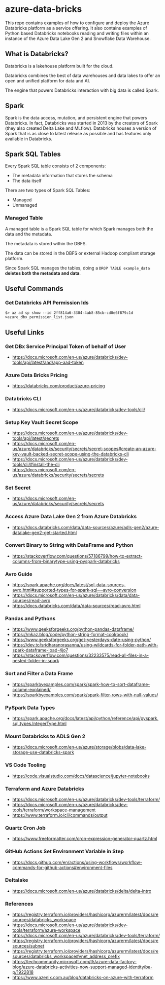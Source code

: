 # azure-data-bricks

This repo contains examples of how to configure and deploy the Azure Databricks platform as a service offering.  It also contains examples of Python based Databricks notebooks reading and writing files within an instance of the Azure Data Lake Gen 2 and Snowflake Data Warehouse.

## What is Databricks?

Databricks is a lakehouse platform built for the cloud.

Databricks combines the best of data warehouses and data lakes to offer an open and unified platform for data and AI.

The engine that powers Databricks interaction with big data is called Spark.

## Spark

Spark is the data access, mutation, and persistent engine that powers Databricks.  In fact, Databricks was started in 2013 by the creators of Spark (they also created Delta Lake and MLflow).  Databricks houses a version of Spark that is as close to latest release as possible and has features only available in Databricks.

## Spark SQL Tables

Every Spark SQL table consists of 2 components:

- The metadata information that stores the schema
- The data itself

There are two types of Spark SQL Tables:

- Managed
- Unmanaged

### Managed Table

A managed table is a Spark SQL table for which Spark manages both the data and the metadata.

The metadata is stored within the DBFS.  

The data can be stored in the DBFS or external Hadoop compliant storage platform.

Since Spark SQL manages the tables, doing a `DROP TABLE example_data` **deletes both the metadata and data**.

## Useful Commands

### Get Databricks API Permission Ids

    $> az ad sp show --id 2ff814a6-3304-4ab8-85cb-cd0e6f879c1d >azure_dbx_permission_list.json

## Useful Links

### Get DBx Service Principal Token of behalf of User

- <https://docs.microsoft.com/en-us/azure/databricks/dev-tools/api/latest/aad/app-aad-token>

### Azure Data Bricks Pricing

- <https://databricks.com/product/azure-pricing>

### Databricks CLI

- <https://docs.microsoft.com/en-us/azure/databricks/dev-tools/cli/>

### Setup Key Vault Secret Scope

- <https://docs.microsoft.com/en-us/azure/databricks/dev-tools/api/latest/secrets>
- <https://docs.microsoft.com/en-us/azure/databricks/security/secrets/secret-scopes#create-an-azure-key-vault-backed-secret-scope-using-the-databricks-cli>
- <https://docs.microsoft.com/en-us/azure/databricks/dev-tools/cli/#install-the-cli>
- <https://docs.microsoft.com/en-us/azure/databricks/security/secrets/secrets>

### Set Secret

- <https://docs.microsoft.com/en-us/azure/databricks/security/secrets/secrets>

### Access Azure Data Lake Gen 2 from Azure Databricks

- <https://docs.databricks.com/data/data-sources/azure/adls-gen2/azure-datalake-gen2-get-started.html>

### Convert Binary to String with DataFrame and Python

- <https://stackoverflow.com/questions/57186799/how-to-extract-columns-from-binarytype-using-pyspark-databricks>

### Avro Guide

- <https://spark.apache.org/docs/latest/sql-data-sources-avro.html#supported-types-for-spark-sql---avro-conversion>
- <https://docs.microsoft.com/en-us/azure/databricks/data/data-sources/read-avro>
- <https://docs.databricks.com/data/data-sources/read-avro.html>

### Pandas and Pythons

- <https://www.geeksforgeeks.org/python-pandas-dataframe/>
- <https://mkaz.blog/code/python-string-format-cookbook/>
- <https://www.geeksforgeeks.org/get-yesterdays-date-using-python/>
- <https://dev.to/sridharanprasanna/using-wildcards-for-folder-path-with-spark-dataframe-load-4jo7>
- <https://stackoverflow.com/questions/32233575/read-all-files-in-a-nested-folder-in-spark>

### Sort and Filter a Data Frame

- <https://sparkbyexamples.com/spark/spark-how-to-sort-dataframe-column-explained/>
- <https://sparkbyexamples.com/spark/spark-filter-rows-with-null-values/>

### PySpark Data Types

- <https://spark.apache.org/docs/latest/api/python/reference/api/pyspark.sql.types.IntegerType.html>

### Mount Databricks to ADLS Gen 2

- <https://docs.microsoft.com/en-us/azure/storage/blobs/data-lake-storage-use-databricks-spark>

### VS Code Tooling

- <https://code.visualstudio.com/docs/datascience/jupyter-notebooks>

### Terraform and Azure Databricks

- <https://docs.microsoft.com/en-us/azure/databricks/dev-tools/terraform/>
- <https://docs.microsoft.com/en-us/azure/databricks/dev-tools/terraform/workspace-management>
- <https://www.terraform.io/cli/commands/output>

### Quartz Cron Job

- <https://www.freeformatter.com/cron-expression-generator-quartz.html>

### GitHub Actions Set Environment Variable in Step

- <https://docs.github.com/en/actions/using-workflows/workflow-commands-for-github-actions#environment-files>

### Deltalake

- <https://docs.microsoft.com/en-us/azure/databricks/delta/delta-intro>

### References

- <https://registry.terraform.io/providers/hashicorp/azurerm/latest/docs/resources/databricks_workspace>
- <https://docs.microsoft.com/en-us/azure/databricks/dev-tools/terraform/azure-workspace>
- <https://docs.microsoft.com/en-us/azure/databricks/dev-tools/terraform/>
- <https://registry.terraform.io/providers/hashicorp/azurerm/latest/docs/resources/subnet>
- <https://registry.terraform.io/providers/hashicorp/azurerm/latest/docs/resources/databricks_workspace#vnet_address_prefix>
- <https://techcommunity.microsoft.com/t5/azure-data-factory-blog/azure-databricks-activities-now-support-managed-identity/ba-p/1922818>
- <https://www.azenix.com.au/blog/databricks-on-azure-with-terraform>
